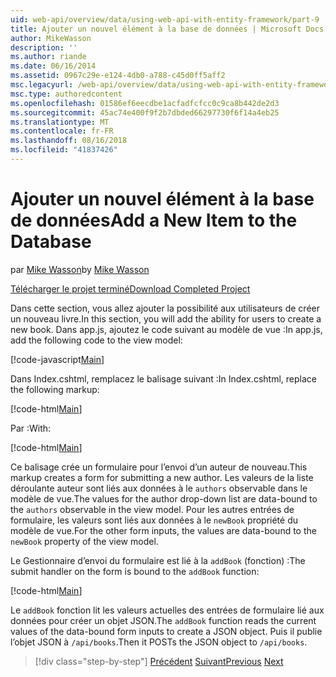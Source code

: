 ```yaml
---
uid: web-api/overview/data/using-web-api-with-entity-framework/part-9
title: Ajouter un nouvel élément à la base de données | Microsoft Docs
author: MikeWasson
description: ''
ms.author: riande
ms.date: 06/16/2014
ms.assetid: 0967c29e-e124-4db0-a788-c45d0ff5aff2
msc.legacyurl: /web-api/overview/data/using-web-api-with-entity-framework/part-9
msc.type: authoredcontent
ms.openlocfilehash: 01586ef6eecdbe1acfadfcfcc0c9ca8b442de2d3
ms.sourcegitcommit: 45ac74e400f9f2b7dbded66297730f6f14a4eb25
ms.translationtype: MT
ms.contentlocale: fr-FR
ms.lasthandoff: 08/16/2018
ms.locfileid: "41837426"
---
```

<a name="add-a-new-item-to-the-database"></a><span data-ttu-id="51abe-102">Ajouter un nouvel élément à la base de données</span><span class="sxs-lookup"><span data-stu-id="51abe-102">Add a New Item to the Database</span></span>
====================
<span data-ttu-id="51abe-103">par [Mike Wasson](https://github.com/MikeWasson)</span><span class="sxs-lookup"><span data-stu-id="51abe-103">by [Mike Wasson](https://github.com/MikeWasson)</span></span>

[<span data-ttu-id="51abe-104">Télécharger le projet terminé</span><span class="sxs-lookup"><span data-stu-id="51abe-104">Download Completed Project</span></span>](https://github.com/MikeWasson/BookService)

<span data-ttu-id="51abe-105">Dans cette section, vous allez ajouter la possibilité aux utilisateurs de créer un nouveau livre.</span><span class="sxs-lookup"><span data-stu-id="51abe-105">In this section, you will add the ability for users to create a new book.</span></span> <span data-ttu-id="51abe-106">Dans app.js, ajoutez le code suivant au modèle de vue :</span><span class="sxs-lookup"><span data-stu-id="51abe-106">In app.js, add the following code to the view model:</span></span>

[!code-javascript[Main](part-9/samples/sample1.js)]

<span data-ttu-id="51abe-107">Dans Index.cshtml, remplacez le balisage suivant :</span><span class="sxs-lookup"><span data-stu-id="51abe-107">In Index.cshtml, replace the following markup:</span></span>

[!code-html[Main](part-9/samples/sample2.html)]

<span data-ttu-id="51abe-108">Par :</span><span class="sxs-lookup"><span data-stu-id="51abe-108">With:</span></span>

[!code-html[Main](part-9/samples/sample3.html)]

<span data-ttu-id="51abe-109">Ce balisage crée un formulaire pour l’envoi d’un auteur de nouveau.</span><span class="sxs-lookup"><span data-stu-id="51abe-109">This markup creates a form for submitting a new author.</span></span> <span data-ttu-id="51abe-110">Les valeurs de la liste déroulante auteur sont liés aux données à le `authors` observable dans le modèle de vue.</span><span class="sxs-lookup"><span data-stu-id="51abe-110">The values for the author drop-down list are data-bound to the `authors` observable in the view model.</span></span> <span data-ttu-id="51abe-111">Pour les autres entrées de formulaire, les valeurs sont liés aux données à le `newBook` propriété du modèle de vue.</span><span class="sxs-lookup"><span data-stu-id="51abe-111">For the other form inputs, the values are data-bound to the `newBook` property of the view model.</span></span>

<span data-ttu-id="51abe-112">Le Gestionnaire d’envoi du formulaire est lié à la `addBook` (fonction) :</span><span class="sxs-lookup"><span data-stu-id="51abe-112">The submit handler on the form is bound to the `addBook` function:</span></span>

[!code-html[Main](part-9/samples/sample4.html)]

<span data-ttu-id="51abe-113">Le `addBook` fonction lit les valeurs actuelles des entrées de formulaire lié aux données pour créer un objet JSON.</span><span class="sxs-lookup"><span data-stu-id="51abe-113">The `addBook` function reads the current values of the data-bound form inputs to create a JSON object.</span></span> <span data-ttu-id="51abe-114">Puis il publie l’objet JSON à `/api/books`.</span><span class="sxs-lookup"><span data-stu-id="51abe-114">Then it POSTs the JSON object to `/api/books`.</span></span>

> [!div class="step-by-step"]
> <span data-ttu-id="51abe-115">[Précédent](part-8.md)
> [Suivant](part-10.md)</span><span class="sxs-lookup"><span data-stu-id="51abe-115">[Previous](part-8.md)
[Next](part-10.md)</span></span>
